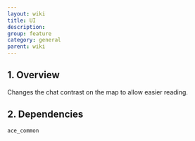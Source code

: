 ```yaml
---
layout: wiki
title: UI
description: 
group: feature
category: general
parent: wiki
---
```


## 1. Overview

Changes the chat contrast on the map to allow easier reading.

## 2. Dependencies

`ace_common`
